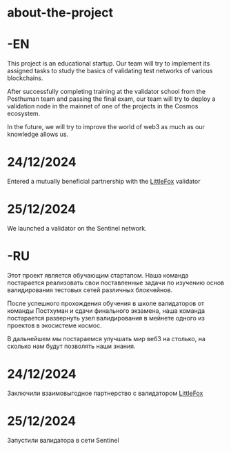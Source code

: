 # about-the-project

# -EN

This project is an educational startup.
Our team will try to implement its assigned tasks to study the basics of validating test networks of various blockchains.

After successfully completing training at the validator school from the Posthuman team and passing the final exam, our team will try to deploy a validation node in the mainnet of one of the projects in the Cosmos ecosystem.

In the future, we will try to improve the world of web3 as much as our knowledge allows us.

# 24/12/2024

Entered a mutually beneficial partnership with the [LittleFox](https://www.mintscan.io/visualization/validators/littlefox) validator

# 25/12/2024

We launched a validator on the Sentinel network.

# -RU

Этот проект является обучающим стартапом.
Наша команда постарается реализовать свои поставленные задачи по изучению основ валидирования тестовых сетей различных блокчейнов.

После успешного прохождения обучения в школе валидаторов от команды Постхуман и сдачи финального экзамена, наша команда постарается развернуть узел валидирования в мейнете одного из проектов в экосистеме космос.

В дальнейшем мы постараемся улучшать мир веб3 на столько, на сколько нам будут позволять наши знания.

# 24/12/2024

Заключили взаимовыгодное партнерство с валидатором [LittleFox](https://www.mintscan.io/visualization/validators/littlefox)

# 25/12/2024

Запустили валидатора в сети Sentinel
